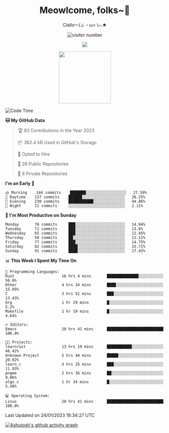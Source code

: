 <div align="center">
  <h1>Meowlcome, folks~👋</h1>
  <p>Ciallo～(∠・ω< )⌒★</p>
</div>

<p align="center">
  <img src="https://count.getloli.com/get/@Ziqi-Yang?theme=rule34" alt="visitor number" />
</p>

<p align="center">
  <img src="https://skillicons.dev/icons?i=rust,c,py,flutter,go,java,js,bash,linux,emacs" />
</p>
<p align="center">
  <img height="165" src="https://github-readme-stats.vercel.app/api?username=Ziqi-Yang&show_icons=true&include_all_commits=true&hide_border=true" />
</p>

<!--START_SECTION:waka-->
![Code Time](http://img.shields.io/badge/Code%20Time-440%20hrs%2013%20mins-blue)

**🐱 My GitHub Data** 

> 🏆 83 Contributions in the Year 2023
 > 
> 📦 362.4 kB Used in GitHub's Storage 
 > 
> 💼 Opted to Hire
 > 
> 📜 26 Public Repositories 
 > 
> 🔑 8 Private Repositories  
 > 
**I'm an Early 🐤** 

```text
🌞 Morning    144 commits    ███████░░░░░░░░░░░░░░░░░░   27.59% 
🌆 Daytime    137 commits    ██████░░░░░░░░░░░░░░░░░░░   26.25% 
🌃 Evening    230 commits    ███████████░░░░░░░░░░░░░░   44.06% 
🌙 Night      11 commits     ░░░░░░░░░░░░░░░░░░░░░░░░░   2.11%

```
📅 **I'm Most Productive on Sunday** 

```text
Monday       78 commits     ███░░░░░░░░░░░░░░░░░░░░░░   14.94% 
Tuesday      71 commits     ███░░░░░░░░░░░░░░░░░░░░░░   13.6% 
Wednesday    65 commits     ███░░░░░░░░░░░░░░░░░░░░░░   12.45% 
Thursday     58 commits     ██░░░░░░░░░░░░░░░░░░░░░░░   11.11% 
Friday       77 commits     ███░░░░░░░░░░░░░░░░░░░░░░   14.75% 
Saturday     82 commits     ████░░░░░░░░░░░░░░░░░░░░░   15.71% 
Sunday       91 commits     ████░░░░░░░░░░░░░░░░░░░░░   17.43%

```


📊 **This Week I Spent My Time On** 

```text
💬 Programming Languages: 
Rust                     16 hrs 4 mins       ██████████████░░░░░░░░░░░   56.0% 
Other                    4 hrs 34 mins       ████░░░░░░░░░░░░░░░░░░░░░   15.95% 
C                        3 hrs 51 mins       ███░░░░░░░░░░░░░░░░░░░░░░   13.43% 
Org                      1 hr 29 mins        █░░░░░░░░░░░░░░░░░░░░░░░░   5.2% 
Makefile                 1 hr 19 mins        █░░░░░░░░░░░░░░░░░░░░░░░░   4.64%

🔥 Editors: 
Emacs                    28 hrs 41 mins      █████████████████████████   100.0%

🐱‍💻 Projects: 
learnrust                13 hrs 19 mins      ███████████░░░░░░░░░░░░░░   46.42% 
Unknown Project          5 hrs 44 mins       █████░░░░░░░░░░░░░░░░░░░░   20.02% 
learn_c                  3 hrs 25 mins       ███░░░░░░░░░░░░░░░░░░░░░░   11.93% 
pngme                    2 hrs 36 mins       ██░░░░░░░░░░░░░░░░░░░░░░░   9.06% 
algo_c                   1 hr 34 mins        █░░░░░░░░░░░░░░░░░░░░░░░░   5.48%

💻 Operating System: 
Linux                    28 hrs 41 mins      █████████████████████████   100.0%

```


 Last Updated on 24/01/2023 18:34:27 UTC
<!--END_SECTION:waka-->


[![Ashutosh's github activity graph](https://github-readme-activity-graph.cyclic.app/graph?username=Ziqi-Yang&theme=github)](https://github.com/ashutosh00710/github-readme-activity-graph)
